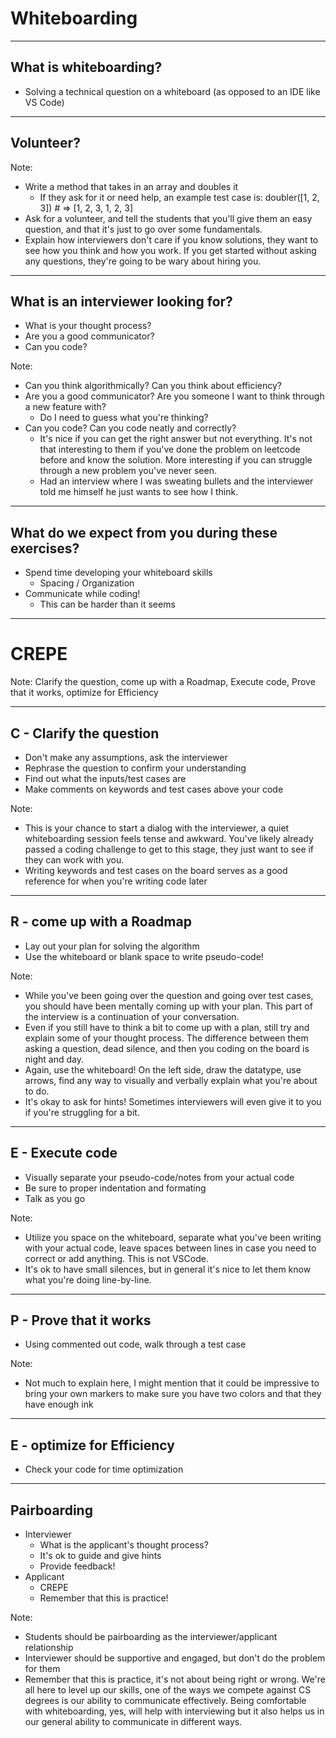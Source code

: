 # Whiteboarding

---
## What is whiteboarding?

* Solving a technical question on a whiteboard (as opposed to an IDE like VS Code)

---

## Volunteer?

Note:
* Write a method that takes in an array and doubles it
  * If they ask for it or need help, an example test case is: doubler([1, 2, 3]) # => [1, 2, 3, 1, 2, 3]
* Ask for a volunteer, and tell the students that you'll give them an easy question, and that it's just to go over some fundamentals.
* Explain how interviewers don't care if you know solutions, they want to see how you think and how you work. If you get started without asking any questions, they're going to be wary about hiring you.

---

## What is an interviewer looking for?

* What is your thought process?
* Are you a good communicator? 
* Can you code?

Note:
* Can you think algorithmically? Can you think about efficiency?
* Are you a good communicator? Are you someone I want to think through a new feature with?
  * Do I need to guess what you're thinking?
* Can you code? Can you code neatly and correctly?
  * It's nice if you can get the right answer but not everything. It's not that interesting to them
    if you've done the problem on leetcode before and know the solution. More interesting if you can
    struggle through a new problem you've never seen. 
  * Had an interview where I was sweating bullets and the interviewer told me himself he just wants to see
    how I think.
---

## What do we expect from you during these exercises?

* Spend time developing your whiteboard skills
  * Spacing / Organization
* Communicate while coding!
  * This can be harder than it seems 

---

# CREPE

Note:
Clarify the question, come up with a Roadmap, Execute code, Prove that it works, optimize for Efficiency

---

## C - Clarify the question

* Don't make any assumptions, ask the interviewer
* Rephrase the question to confirm your understanding
* Find out what the inputs/test cases are
* Make comments on keywords and test cases above your code

Note:
* This is your chance to start a dialog with the interviewer, a quiet whiteboarding session feels tense and awkward. You've likely already passed a coding challenge to get to this stage, they just want to see if they can work with you.
* Writing keywords and test cases on the board serves as a good reference for when you're writing code later

---

## R - come up with a Roadmap

* Lay out your plan for solving the algorithm
* Use the whiteboard or blank space to write pseudo-code!

Note:
* While you've been going over the question and going over test cases, you should have been mentally coming up with your plan. This part of the interview is a continuation of your conversation.
* Even if you still have to think a bit to come up with a plan, still try and explain some of your thought process. The difference between them asking a question, dead silence, and then you coding on the board is night and day.
* Again, use the whiteboard! On the left side, draw the datatype, use arrows, find any way to visually and verbally explain what you're about to do.
* It's okay to ask for hints! Sometimes interviewers will even give it to you if you're struggling for a bit.

---

## E - Execute code

* Visually separate your pseudo-code/notes from your actual code
* Be sure to proper indentation and formating
* Talk as you go

Note:
* Utilize you space on the whiteboard, separate what you've been writing with your actual code, leave spaces between lines in case you need to correct or add anything. This is not VSCode.
* It's ok to have small silences, but in general it's nice to let them know what you're doing line-by-line.

---

## P - Prove that it works

* Using commented out code, walk through a test case


Note:
* Not much to explain here, I might mention that it could be impressive to bring your own markers to make sure you have two colors and that they have enough ink

---

## E - optimize for Efficiency

* Check your code for time optimization


---

## Pairboarding

* Interviewer
  * What is the applicant's thought process?
  * It's ok to guide and give hints
  * Provide feedback!
* Applicant
  * CREPE
  * Remember that this is practice!


Note:
* Students should be pairboarding as the interviewer/applicant relationship
* Interviewer should be supportive and engaged, but don't do the problem for them
* Remember that this is practice, it's not about being right or wrong. We're all here to level up our skills, one of the ways we compete against CS degrees is our ability to communicate effectively. Being comfortable with whiteboarding, yes, will help with interviewing but it also helps us in our general ability to communicate in different ways.

